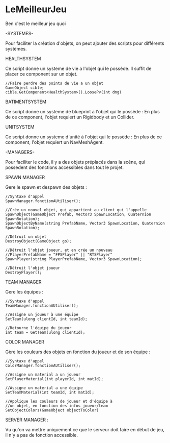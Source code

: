 ﻿# LeMeilleurJeu
Ben c'est le meilleur jeu quoi



-SYSTEMES-

Pour faciliter la création d'objets, on peut ajouter des scripts pour différents systèmes.

HEALTHSYSTEM

Ce script donne un systeme de vie a l'objet qui le possède. 
Il suffit de placer ce component sur un objet.

    //Faire perdre des points de vie a un objet
    GameObject cible;
    cible.GetComponent<HealthSystem>().LoosePv(int dmg)

BATIMENTSYSTEM

Ce script donne un systeme de blueprint a l'objet qui le possède :
En plus de ce component, l'objet requiert un Rigidbody et un Collider.

UNITSYSTEM

Ce script donne un systeme d'unité à l'objet qui le possède :
En plus de ce component, l'objet requiert un NavMeshAgent.




-MANAGERS-

Pour faciliter le code, il y a des objets préplacés dans la scène, qui possedent des fonctions accessibles dans tout le projet.


SPAWN MANAGER

Gere le spawn et despawn des objets :

    //Syntaxe d'appel
    SpawnManager.fonctionAUtiliser();

    //Crée un nouvel objet, qui appartient au client qui l'appelle
    SpawnObject(GameObject Prefab, Vector3 SpawnLocation, Quaternion SpawnRotation);
    SpawnObjectByName(string PrefabName, Vector3 SpawnLocation, Quaternion SpawnRotation);

    //Détruit un objet
    DestroyObject(GameObject go);

    //Détruit l'objet joueur, et en crée un nouveau
    //PlayerPrefabName = "FPSPlayer" || "RTSPlayer"
    SpawnPlayer(string PlayerPrefabName, Vector3 SpawnLocation);

    //Détruit l'objet joueur
    DestroyPlayer();


TEAM MANAGER

Gere les équipes :

    //Syntaxe d'appel
    TeamManager.fonctionAUtiliser();

    //Assigne un joueur à une équipe
    SetTeam(ulong clientId, int teamId);

    //Retourne l'équipe du joueur
    int team = GetTeam(ulong clientId);


COLOR MANAGER

Gère les couleurs des objets en fonction du joueur et de son équipe :

    //Syntaxe d'appel
    ColorManager.fonctionAUtiliser();

    //Assigne un material a un joueur
    SetPlayerMaterial(int playerId, int matId);

    //Assigne un material a une équipe
    SetTeamMaterial(int teamId, int matId);

    //Applique les couleurs de joueur et d'équipe à
    //un objet, en fonction des infos joueur/team
    SetObjectColors(GameObject objectToColor)


SERVER MANAGER :

Vu qu'on va mettre uniquement ce que le serveur doit faire en début de jeu, il n'y a pas de fonction accessible.

